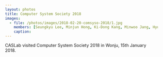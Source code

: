 ```yaml
---
layout: photos
title: Computer System Society 2018
images:
  - file: /photos/images/2018-02-20-comsyso-2018/1.jpg
    members: [Seungkyu Lee, Minjun Hong, Ki-Dong Kang, Minwoo Jang, Hyungwon Park, Gyeongseo Park, Seunghak Lee]
    caption: 
---
```


CASLab visited Computer System Society 2018 in Wonju, 15th January 2018.
